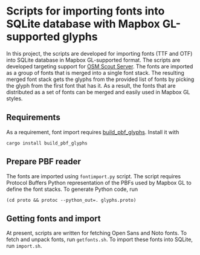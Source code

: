 # Scripts for importing fonts into SQLite database with Mapbox GL-supported glyphs

In this project, the scripts are developed for importing fonts (TTF and OTF) into SQLite database in Mapbox GL-supported format.
The scripts are developed targeting support for [OSM Scout Server](https://github.com/rinigus/osmscout-server). The fonts are imported
as a group of fonts that is merged into a single font stack. The resulting merged font stack gets the glyphs from the provided list
of fonts by picking the glyph from the first font that has it. As a result, the fonts that are distributed as a set of fonts can be merged
and easily used in Mapbox GL styles.


## Requirements

As a requirement, font import requires
[build_pbf_glyphs](https://github.com/stadiamaps/build_pbf_glyphs). Install it
with

```
cargo install build_pbf_glyphs
```


## Prepare PBF reader

The fonts are imported using `fontimport.py` script. The script requires Protocol Buffers Python representation of the PBFs used by Mapbox GL to
define the font stacks. To generate Python code, run

```
(cd proto && protoc --python_out=. glyphs.proto)
```

## Getting fonts and import

At present, scripts are written for fetching Open Sans and Noto fonts. To fetch and unpack fonts, run `getfonts.sh`.
To import these fonts into SQLite, run `import.sh`.

